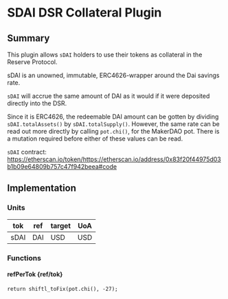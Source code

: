 # SDAI DSR Collateral Plugin

## Summary

This plugin allows `sDAI` holders to use their tokens as collateral in the Reserve Protocol.

sDAI is an unowned, immutable, ERC4626-wrapper around the Dai savings rate.

`sDAI` will accrue the same amount of DAI as it would if it were deposited directly into the DSR.

Since it is ERC4626, the redeemable DAI amount can be gotten by dividing `sDAI.totalAssets()` by `sDAI.totalSupply()`. However, the same rate can be read out more directly by calling `pot.chi()`, for the MakerDAO pot. There is a mutation required before either of these values can be read.

`sDAI` contract: <https://etherscan.io/token/https://etherscan.io/address/0x83f20f44975d03b1b09e64809b757c47f942beea#code>

## Implementation

### Units

| tok  | ref | target | UoA |
| ---- | --- | ------ | --- |
| sDAI | DAI | USD    | USD |

### Functions

#### refPerTok {ref/tok}

`return shiftl_toFix(pot.chi(), -27);`
